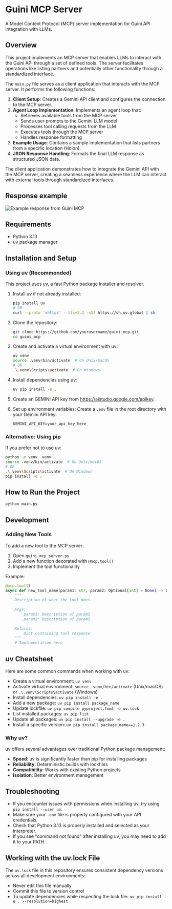 # Guini MCP Server

A Model Context Protocol (MCP) server implementation for Guini API integration with LLMs.



## Overview

This project implements an MCP server that enables LLMs to interact with the Guini API through a set of defined tools. The server facilitates operations like listing partners and potentially other functionality through a standardized interface.

The `main.py` file serves as a client application that interacts with the MCP server. It performs the following functions:

1. **Client Setup**: Creates a Gemini API client and configures the connection to the MCP server.
2. **Agent Loop Implementation**: Implements an agent loop that:
   - Retrieves available tools from the MCP server
   - Sends user prompts to the Gemini LLM model
   - Processes tool calling requests from the LLM
   - Executes tools through the MCP server
   - Handles response formatting
3. **Example Usage**: Contains a sample implementation that lists partners from a specific location (Holon).
4. **JSON Response Handling**: Formats the final LLM response as structured JSON data.

The client application demonstrates how to integrate the Gemini API with the MCP server, creating a seamless experience where the LLM can interact with external tools through standardized interfaces.

## Response example

![Example response from Guini MCP](https://github.com/danieldagot/guini_mcp/blob/main/%C2%A0public/response.png)
## Requirements

- Python 3.13
- uv package manager

## Installation and Setup

### Using uv (Recommended)

This project uses [uv](https://github.com/astral-sh/uv), a fast Python package installer and resolver.

1. Install uv if not already installed:
   ```bash
   pip install uv
   # OR
   curl --proto '=https' --tlsv1.2 -sSf https://sh.uv.global | sh
   ```

2. Clone the repository:
   ```bash
   git clone https://github.com/yourusername/guini_mcp.git
   cd guini_mcp
   ```

3. Create and activate a virtual environment with uv:
   ```bash
   uv venv
   source .venv/bin/activate  # On Unix/macOS
   # OR
   .\.venv\Scripts\activate  # On Windows
   ```

4. Install dependencies using uv:
   ```bash
   uv pip install -e .
   ```
5. Create an GEMINI API key from https://aistudio.google.com/apikey. 

6. Set up environment variables:
   Create a `.env` file in the root directory with your Gemini API key:
   ```
   GEMINI_API_KEY=your_api_key_here
   ```


### Alternative: Using pip

If you prefer not to use uv:

```bash
python -m venv .venv
source .venv/bin/activate  # On Unix/macOS
# OR
.\.venv\Scripts\activate  # On Windows
pip install -e .
```


## How to Run the Project

```bash
python main.py
```

## Development

### Adding New Tools

To add a new tool to the MCP server:

1. Open `guini_mcp_server.py`
2. Add a new function decorated with `@mcp.tool()`
3. Implement the tool functionality

Example:
```python
@mcp.tool()
async def new_tool_name(param1: str, param2: Optional[int] = None) -> Dict[str, Any]:
    """
    Description of what the tool does.
    
    Args:
        param1: Description of param1
        param2: Description of param2
        
    Returns:
        Dict containing tool response
    """
    # Implementation here
```

## uv Cheatsheet

Here are some common commands when working with uv:

- Create a virtual environment: `uv venv`
- Activate virtual environment: `source .venv/bin/activate` (Unix/macOS) or `.\.venv\Scripts\activate` (Windows)
- Install dependencies: `uv pip install -e .`
- Add a new package: `uv pip install package_name`
- Update lockfile: `uv pip compile pyproject.toml -o uv.lock`
- List installed packages: `uv pip list`
- Update all packages: `uv pip install --upgrade -e .`
- Install a specific version: `uv pip install package_name==1.2.3`

### Why uv?

uv offers several advantages over traditional Python package management:

- **Speed**: uv is significantly faster than pip for installing packages
- **Reliability**: Deterministic builds with lockfiles
- **Compatibility**: Works with existing Python projects
- **Isolation**: Better environment management

## Troubleshooting

- If you encounter issues with permissions when installing uv, try using `pip install --user uv`.
- Make sure your `.env` file is properly configured with your API credentials.
- Check that Python 3.13 is properly installed and selected as your interpreter.
- If you see "command not found" after installing uv, you may need to add it to your PATH.

## Working with the uv.lock File

The `uv.lock` file in this repository ensures consistent dependency versions across all development environments:

- Never edit this file manually
- Commit this file to version control
- To update dependencies while respecting the lock file: `uv pip install -e . --resolution=highest`
